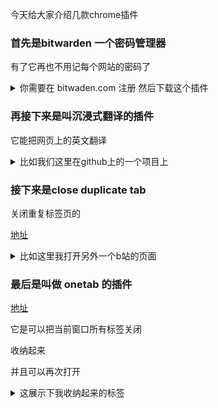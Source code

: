 今天给大家介绍几款chrome插件

### 首先是bitwarden 一个密码管理器 

有了它再也不用记每个网站的密码了

<details>
<summary> 你需要在 bitwaden.com 注册 然后下载这个插件</summary>


来到豆瓣 我已经存有豆瓣密码

bitwaden图标上显示一个1

它没有识别到豆瓣的密码输入

需要我们点一下

有的网站它是能识别到密码输入并且自动填写

它不光能代填密码 也能支持passkey

passkey是一种无需密码的登录方法

简单来说是一把私钥

比如这里github就支持passkey登录

可以看到非常方便 一下就登录了

接下来是叫 authenticator 的应用

它是用来保存网站的totp

30秒一变的动态口令

网站用来做两步认证

让你账号更安全

比如 github 就支持

不过国内好多网站两步认证都是用的短信

演示一下 oracle 网站的两步认证填入
</details>

### 再接下来是叫沉浸式翻译的插件

它能把网页上的英文翻译

<details>
<summary>  比如我们这里在github上的一个项目上</summary>

只需要键盘按快捷键 ALT 加 A

就能翻译

翻译完后 它图标会变化

它更有用的地方 在于翻译epub电子书

我们找一些支持看epub的电子书的网站

打开电子书

同样是按ALT加A

这样看英文书籍的速度大大加快

他默认用的谷歌翻译 你可以设置为其他的
</details>

### 接下来是close duplicate tab 

关闭重复标签页的

[地址](https://chromewebstore.google.com/detail/close-duplicate-tabs/egeikhkjmnnmaihaaoiapbiboahaogcj)

<details>
<summary> 比如这里我打开另外一个b站的页面</summary>

它的图标就会提示有重复的页面

点击一下它

就会关掉之前的打开的的重复页面
</details>

### 最后是叫做 onetab 的插件

[地址](https://chromewebstore.google.com/detail/onetab/chphlpgkkbolifaimnlloiipkdnihall)

它是可以把当前窗口所有标签关闭

收纳起来

并且可以再次打开

<details>
<summary> 这展示下我收纳起来的标签</summary>

有点慢

因为我存太多了

我们这点一下

就收纳起来了

我们这再点恢复

它又再次打开之前的标签页
</details>
